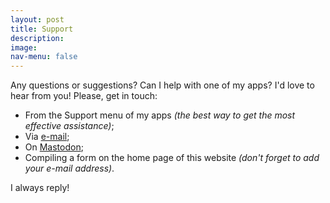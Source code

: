 ```yaml
---
layout: post
title: Support
description:
image:
nav-menu: false
---
```

Any questions or suggestions? Can I help with one of my apps? I'd love to hear from you! Please, get in touch:
- From the Support menu of my apps _(the best way to get the most effective assistance)_;
- Via [e-mail](mailto:support@cdf1982.com);
- On [Mastodon](https://iosdev.space/@cdf1982);
- Compiling a form on the home page of this website _(don't forget to add your e-mail address)_.

I always reply!